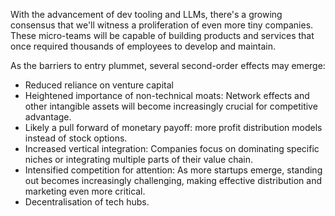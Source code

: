 With the advancement of dev tooling and LLMs, there's a growing consensus that we'll witness a proliferation of even more tiny companies. These micro-teams will be capable of building products and services that once required thousands of employees to develop and maintain.

As the barriers to entry plummet, several second-order effects may emerge:
- Reduced reliance on venture capital
- Heightened importance of non-technical moats: Network effects and other intangible assets will become increasingly crucial for competitive advantage.
- Likely a pull forward of monetary payoff: more profit distribution models instead of stock options.
- Increased vertical integration: Companies focus on dominating specific niches or integrating multiple parts of their value chain.
- Intensified competition for attention: As more startups emerge, standing out becomes increasingly challenging, making effective distribution and marketing even more critical.
- Decentralisation of tech hubs.
